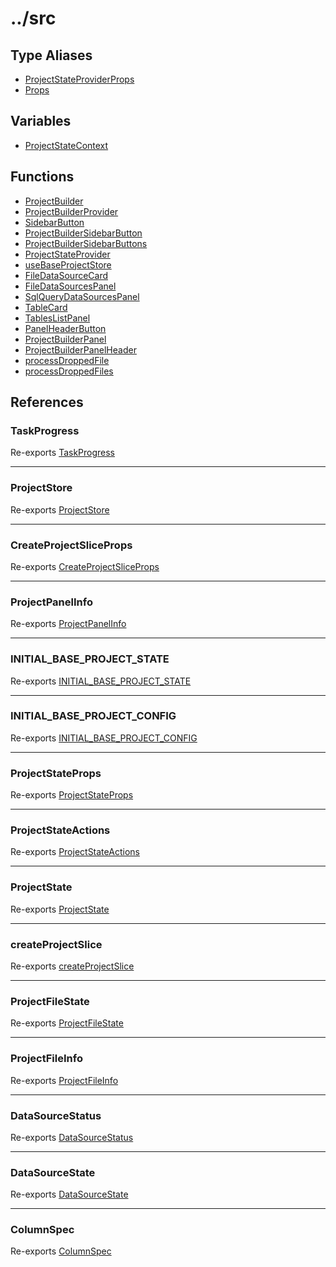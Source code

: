 # ../src

## Type Aliases

- [ProjectStateProviderProps](type-aliases/ProjectStateProviderProps.md)
- [Props](type-aliases/Props.md)

## Variables

- [ProjectStateContext](variables/ProjectStateContext.md)

## Functions

- [ProjectBuilder](functions/ProjectBuilder.md)
- [ProjectBuilderProvider](functions/ProjectBuilderProvider.md)
- [SidebarButton](functions/SidebarButton.md)
- [ProjectBuilderSidebarButton](functions/ProjectBuilderSidebarButton.md)
- [ProjectBuilderSidebarButtons](functions/ProjectBuilderSidebarButtons.md)
- [ProjectStateProvider](functions/ProjectStateProvider.md)
- [useBaseProjectStore](functions/useBaseProjectStore.md)
- [FileDataSourceCard](functions/FileDataSourceCard.md)
- [FileDataSourcesPanel](functions/FileDataSourcesPanel.md)
- [SqlQueryDataSourcesPanel](functions/SqlQueryDataSourcesPanel.md)
- [TableCard](functions/TableCard.md)
- [TablesListPanel](functions/TablesListPanel.md)
- [PanelHeaderButton](functions/PanelHeaderButton.md)
- [ProjectBuilderPanel](functions/ProjectBuilderPanel.md)
- [ProjectBuilderPanelHeader](functions/ProjectBuilderPanelHeader.md)
- [processDroppedFile](functions/processDroppedFile.md)
- [processDroppedFiles](functions/processDroppedFiles.md)

## References

### TaskProgress

Re-exports [TaskProgress](ProjectStore/type-aliases/TaskProgress.md)

***

### ProjectStore

Re-exports [ProjectStore](ProjectStore/type-aliases/ProjectStore.md)

***

### CreateProjectSliceProps

Re-exports [CreateProjectSliceProps](ProjectStore/type-aliases/CreateProjectSliceProps.md)

***

### ProjectPanelInfo

Re-exports [ProjectPanelInfo](ProjectStore/type-aliases/ProjectPanelInfo.md)

***

### INITIAL\_BASE\_PROJECT\_STATE

Re-exports [INITIAL_BASE_PROJECT_STATE](ProjectStore/variables/INITIAL_BASE_PROJECT_STATE.md)

***

### INITIAL\_BASE\_PROJECT\_CONFIG

Re-exports [INITIAL_BASE_PROJECT_CONFIG](ProjectStore/variables/INITIAL_BASE_PROJECT_CONFIG.md)

***

### ProjectStateProps

Re-exports [ProjectStateProps](ProjectStore/type-aliases/ProjectStateProps.md)

***

### ProjectStateActions

Re-exports [ProjectStateActions](ProjectStore/type-aliases/ProjectStateActions.md)

***

### ProjectState

Re-exports [ProjectState](ProjectStore/type-aliases/ProjectState.md)

***

### createProjectSlice

Re-exports [createProjectSlice](ProjectStore/functions/createProjectSlice.md)

***

### ProjectFileState

Re-exports [ProjectFileState](types/type-aliases/ProjectFileState.md)

***

### ProjectFileInfo

Re-exports [ProjectFileInfo](types/type-aliases/ProjectFileInfo.md)

***

### DataSourceStatus

Re-exports [DataSourceStatus](types/enumerations/DataSourceStatus.md)

***

### DataSourceState

Re-exports [DataSourceState](types/type-aliases/DataSourceState.md)

***

### ColumnSpec

Re-exports [ColumnSpec](types/type-aliases/ColumnSpec.md)
